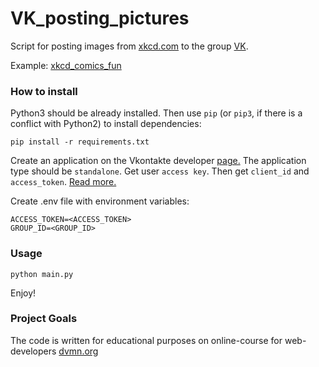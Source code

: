 # VK_posting_pictures

Script for posting images from [xkcd.com](https://xkcd.com) to the group [VK](https://vk.com).

Example: [xkcd_comics_fun](https://vk.com/xkcd_comics_fun)
### How to install

Python3 should be already installed. Then use `pip` (or `pip3`, if there is a conflict with Python2) to install dependencies:
```
pip install -r requirements.txt
```
Create an application on the Vkontakte developer [page.](https://vk.com/dev) The application type should be `standalone`. Get user `access key`. Then get `client_id` and `access_token`. [Read more.](https://vk.com/dev/implicit_flow_user)

Create .env file with environment variables:
```
ACCESS_TOKEN=<ACCESS_TOKEN>
GROUP_ID=<GROUP_ID>
```

### Usage
```
python main.py
```
Enjoy!
### Project Goals
The code is written for educational purposes on online-course for web-developers [dvmn.org](https://dvmn.org)